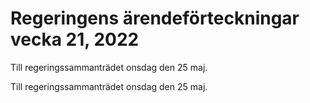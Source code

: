 # Regeringens ärendeförteckningar vecka 21, 2022

Till regeringssammanträdet onsdag den 25 maj.

Till regeringssammanträdet onsdag den 25 maj.

